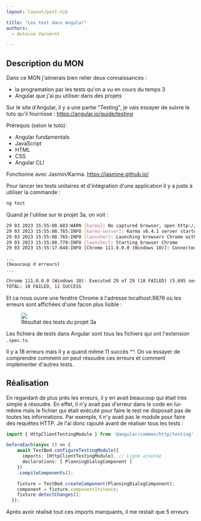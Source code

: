 ```yaml
---
layout: layout/post.njk

title: "Les test dans Angular"
authors:
  - Antoine Varnerot

---
```

<head>
  <link rel="stylesheet" href="../../assets/style.css">
</head>

## Description du MON

Dans ce MON j'aimerais bien relier deux connaissances :

- la programation par les tests qu'on a vu en cours du temps 3
- Angular que j'ai pu utiliser dans des projets

Sur le site d'Angular, il y a une partie "Testing", je vais essayer de suivre le tuto qu'il fournisse :
<https://angular.io/guide/testing>

Prérequis (selon le tuto):

- Angular fundamentals
- JavaScript
- HTML
- CSS
- Angular CLI

Fonctionne avec Jasmin/Karma. <https://jasmine.github.io/>

Pour lancer les tests unitaires et d'intégration d'une application il y a juste à utiliser la commande :

```bash
ng test
```

Quand je l'utilise sur le projet 3a, on voit :

```bash
29 03 2023 15:55:08.683:WARN [karma]: No captured browser, open http://localhost:9876/
29 03 2023 15:55:08.765:INFO [karma-server]: Karma v6.4.1 server started at http://localhost:9876/
29 03 2023 15:55:08.765:INFO [launcher]: Launching browsers Chrome with concurrency unlimited
29 03 2023 15:55:08.778:INFO [launcher]: Starting browser Chrome
29 03 2023 15:55:17.648:INFO [Chrome 111.0.0.0 (Windows 10)]: Connected on socket lNB9loYvtK6OizDlAAAB with id 86176802

...
(beaucoup d erreurs)
...

Chrome 111.0.0.0 (Windows 10): Executed 29 of 29 (18 FAILED) (5.695 secs / 1.836 secs)
TOTAL: 18 FAILED, 11 SUCCESS
```

Et ca nous ouvre une fenêtre Chrome à l'adresse localhost:9876 où les erreurs sont affichées d'une facon plus lisible :

<figure>
  <img src="../../assets/tests-init.png">
  <figcaption>Résultat des tests du projet 3a</figcaption>
</figure>

Les fichiers de tests dans Angular sont tous les fichiers qui ont l'extension ```.spec.ts```.

Il y a 18 erreurs mais il y a quand même 11 succès ^^.
On va essayer de comprendre comment on peut résoudre ces erreurs et comment implémenter d'autres tests.

## Réalisation

En regardant de plus près les erreurs, il y en avait beaucoup qui était très simple à résoudre. En effet, il n'y avait pas d'erreur dans le code en lui-même mais le fichier qui était exécuté pour faire le test ne disposait pas de toutes les informations. Par exemple, il n'y avait pas le module pour faire des requêtes HTTP. Je l'ai donc rajouté avant de réaliser tous les tests :

```typescript
import { HttpClientTestingModule } from '@angular/common/http/testing'; // Ligne ajoutée

beforeEach(async () => {
    await TestBed.configureTestingModule({
      imports: [HttpClientTestingModule], // Ligne ajoutée
      declarations: [ PlanningDialogComponent ]
    })
    .compileComponents();

    fixture = TestBed.createComponent(PlanningDialogComponent);
    component = fixture.componentInstance;
    fixture.detectChanges();
  });
```

Après avoir réalisé tout ces imports manquants, il me restait que 5 erreurs
